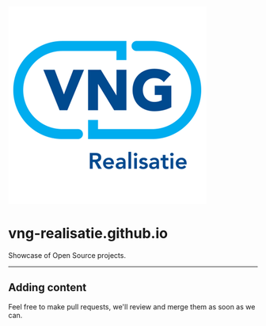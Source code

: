 [![VNG Realisatie Open Source](images/VNG-R.png)](https://vng-realisatie.github.io)

# vng-realisatie.github.io

Showcase of Open Source projects.

---

## Adding content

Feel free to make pull requests, we'll review and merge them as soon as we can.
